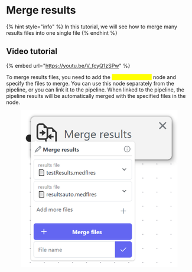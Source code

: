 # Merge results

{% hint style="info" %}
In this tutorial, we will see how to merge many results files into one single file &#x20;
{% endhint %}

## Video tutorial

{% embed url="https://youtu.be/V_fcyQ1zSPw" %}

To merge results files, you need to add the <mark style="color:yellow;">"Merge Results"</mark> node and specify the files to merge. You can use this node separately from the pipeline, or you can link it to the pipeline. When linked to the pipeline, the pipeline results will be automatically merged with the specified files in the node.

<figure><img src="../../../.gitbook/assets/image (37).png" alt=""><figcaption></figcaption></figure>
